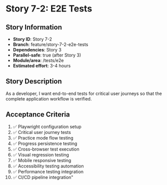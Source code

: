 # Story 7-2: E2E Tests

## Story Information
- **Story ID**: Story 7-2
- **Branch**: feature/story-7-2-e2e-tests
- **Dependencies**: Story 3
- **Parallel-safe**: true (after Story 3)
- **Module/area**: /tests/e2e
- **Estimated effort**: 3-4 hours

## Story Description
As a developer, I want end-to-end tests for critical user journeys so that the complete application workflow is verified.

## Acceptance Criteria
1. ✅ Playwright configuration setup
2. ✅ Critical user journey tests
3. ✅ Practice mode flow testing
4. ✅ Progress persistence testing
5. ✅ Cross-browser test execution
6. ✅ Visual regression testing
7. ✅ Mobile responsive testing
8. ✅ Accessibility testing automation
9. ✅ Performance testing integration
10. ✅ CI/CD pipeline integration"